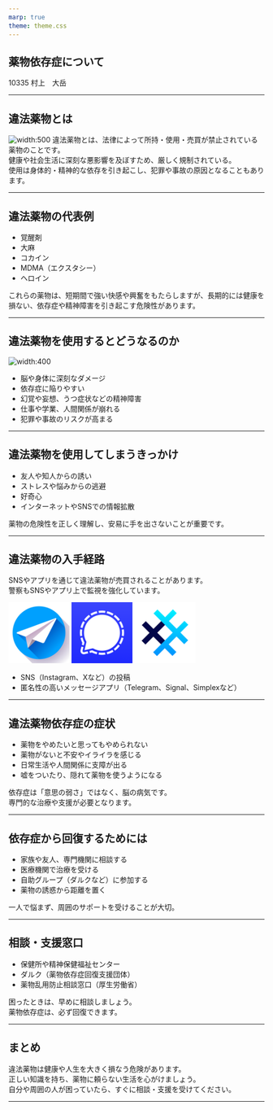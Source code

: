 ```yaml
---
marp: true
theme: theme.css
---
```


## 薬物依存症について
10335 村上　大岳

---

## 違法薬物とは
![width:500](./assets/薬物例　イラスト.jpg)
違法薬物とは、法律によって所持・使用・売買が禁止されている薬物のことです。  
健康や社会生活に深刻な悪影響を及ぼすため、厳しく規制されている。  
使用は身体的・精神的な依存を引き起こし、犯罪や事故の原因となることもあります。

---

## 違法薬物の代表例

- 覚醒剤
- 大麻
- コカイン
- MDMA（エクスタシー）
- ヘロイン

これらの薬物は、短期間で強い快感や興奮をもたらしますが、長期的には健康を損ない、依存症や精神障害を引き起こす危険性があります。

---

## 違法薬物を使用するとどうなるのか
![width:400](./assets/薬物例　イラスト.jpg)

- 脳や身体に深刻なダメージ
- 依存症に陥りやすい
- 幻覚や妄想、うつ症状などの精神障害
- 仕事や学業、人間関係が崩れる
- 犯罪や事故のリスクが高まる

---

## 違法薬物を使用してしまうきっかけ

- 友人や知人からの誘い
- ストレスや悩みからの逃避
- 好奇心
- インターネットやSNSでの情報拡散

薬物の危険性を正しく理解し、安易に手を出さないことが重要です。

---

## 違法薬物の入手経路

SNSやアプリを通じて違法薬物が売買されることがあります。  
警察もSNSやアプリ上で監視を強化しています。

<div class="SNS_pic">
  <img src="./assets/SNS/Telegram.png" width="120">
  <img src="./assets/SNS/Signal.png" width="120">
  <img src="./assets/SNS/SimpleX .png" width="120">
</div>

- SNS（Instagram、Xなど）の投稿
- 匿名性の高いメッセージアプリ（Telegram、Signal、Simplexなど）

---

## 違法薬物依存症の症状

- 薬物をやめたいと思ってもやめられない
- 薬物がないと不安やイライラを感じる
- 日常生活や人間関係に支障が出る
- 嘘をついたり、隠れて薬物を使うようになる

依存症は「意思の弱さ」ではなく、脳の病気です。  
専門的な治療や支援が必要となります。

---

## 依存症から回復するためには

- 家族や友人、専門機関に相談する
- 医療機関で治療を受ける
- 自助グループ（ダルクなど）に参加する
- 薬物の誘惑から距離を置く

一人で悩まず、周囲のサポートを受けることが大切。

---

## 相談・支援窓口

- 保健所や精神保健福祉センター
- ダルク（薬物依存症回復支援団体）
- 薬物乱用防止相談窓口（厚生労働省）

困ったときは、早めに相談しましょう。  
薬物依存症は、必ず回復できます。

---

## まとめ

違法薬物は健康や人生を大きく損なう危険があります。  
正しい知識を持ち、薬物に頼らない生活を心がけましょう。  
自分や周囲の人が困っていたら、すぐに相談・支援を受けてください。

---
